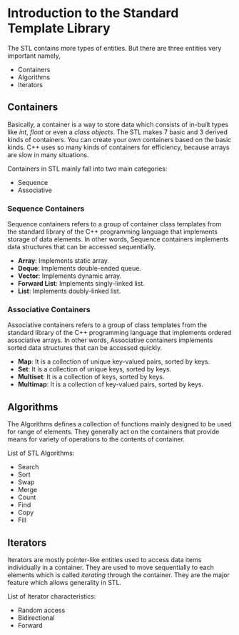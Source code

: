 # Introduction to the Standard Template Library 

The STL contains more types of entities. But there are three entities very important namely,
- Containers
- Algorithms
- Iterators

## Containers

Basically, a container is a way to store data which consists of in-built types like _int_, _float_ or even a _class objects_. The STL makes 7 basic and 
3 derived kinds of containers. You can create your own containers based on the basic kinds. C++ uses so many kinds of containers for efficiency, 
because arrays are slow in many situations.

Containers in STL mainly fall into two main categories:
- Sequence
- Associative

### Sequence Containers

 Sequence containers refers to a group of container class templates from the standard library of the C++ programming language that implements storage of data elements.
 In other words, Sequence containers implements data structures that can be accessed sequentially.
 
 - **Array**: Implements static array.
 - **Deque**: Implements double-ended queue.
 - **Vector**: Implements dynamic array.
 - **Forward List**: Implements singly-linked list.
 - **List**: Implements doubly-linked list.

### Associative Containers

 Associative containers refers to a group of class templates from the standard library of the C++ programming language that implements ordered associative arrays.
 In other words, Associative containers implements sorted data structures that can be accessed quickly.
 
 - **Map**: It is a collection of unique key-valued pairs, sorted by keys.
 - **Set**: It is a collection of unique keys, sorted by keys.
 - **Multiset**: It is a collection of keys, sorted by keys.
 - **Multimap**: It is a collection of key-valued pairs, sorted by keys.

## Algorithms

The Algorithms defines a collection of functions mainly designed to be used for range of elements. They generally act on the containers that provide means for variety of 
operations to the contents of container.

List of STL Algorithms:
- Search
- Sort
- Swap
- Merge
- Count
- Find
- Copy
- Fill

## Iterators

Iterators are mostly pointer-like entities used to access data items individually in a container. They are used to move sequentially to each elements which is called 
_iterating_ through the container. They are the major feature which allows generality in STL.

List of Iterator characteristics:
- Random access
- Bidirectional
- Forward










